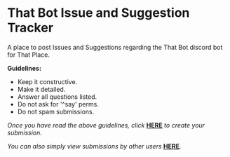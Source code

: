 # That Bot Issue and Suggestion Tracker
A place to post Issues and Suggestions regarding the That Bot discord bot for That Place.

**Guidelines:** 
- Keep it constructive.
- Make it detailed.
- Answer all questions listed.
- Do not ask for '^say' perms.
- Do not spam submissions.

*Once you have read the above guidelines, click* **[HERE](https://forms.gle/1W7DSRND9iM5jCgz7)** *to create your submission.*

*You can also simply view submissions by other users* **[HERE](https://github.com/Zach-2000/ThatBot-Issues/issues)***.*
